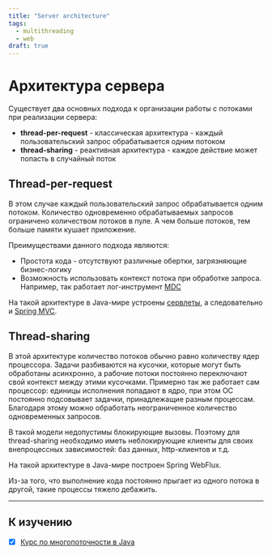 ```yaml
---
title: "Server architecture"
tags:
  - multithreading
  - web
draft: true
---
```


# Архитектура сервера

Существует два основных подхода к организации работы с потоками при реализации сервера:
- __thread-per-request__ - классическая архитектура - каждый пользовательский запрос обрабатывается одним потоком
- __thread-sharing__ - реактивная архитектура - каждое действие может попасть в случайный поток


## Thread-per-request
В этом случае каждый пользовательский запрос обрабатывается одним потоком.
Количество одновременно обрабатываемых запросов ограничено количеством потоков в пуле.
А чем больше потоков, тем больше памяти кушает приложение.

Преимуществами данного подхода являются:
- Простота кода - отсутствуют различные обертки, загрязняющие бизнес-логику
- Возможность использовать контекст потока при обработке запроса. Например, так работает лог-инструмент [MDC](../external_lib/slf4j.md)

На такой архитектуре в Java-мире устроены [сервлеты](../servlets/servlet.md), а следовательно и [Spring MVC](../spring/spring_mvc.md).

## Thread-sharing
В этой архитектуре количество потоков обычно равно количеству ядер процессора.
Задачи разбиваются на кусочки, которые могут быть обработаны асинхронно, а рабочие потоки постоянно переключают свой контекст между этими кусочками.
Примерно так же работает сам процессор: единицы исполнения попадают в ядро, при этом ОС постоянно подсовывает задачки, принадлежащие разным процессам.
Благодаря этому можно обработать неограниченное количество одновременных запросов.

В такой модели недопустимы блокирующие вызовы.
Поэтому для thread-sharing необходимо иметь неблокирующие клиенты для своих внепроцессных зависимостей: баз данных, http-клиентов и т.д.

На такой архитектуре в Java-мире построен Spring WebFlux.

Из-за того, что выполнение кода постоянно прыгает из одного потока в другой, такие процессы тяжело дебажить.


---
## К изучению
- [X] [Курс по многопоточности в Java](https://fillthegaps.getcourse.ru/mt7)